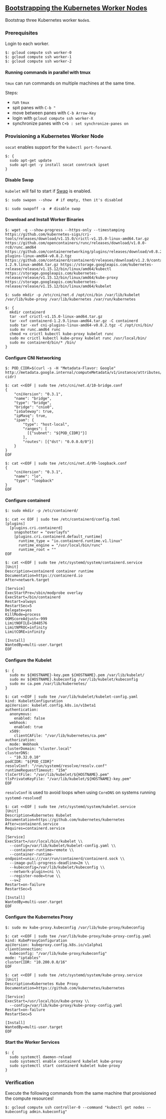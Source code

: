 ## [Bootstrapping the Kubernetes Worker Nodes](https://github.com/kelseyhightower/kubernetes-the-hard-way/blob/master/docs/09-bootstrapping-kubernetes-workers.md)

Bootstrap three Kubernetes worker `Node`s.  

### Prerequisites

Login to each worker.  

```
$: gcloud compute ssh worker-0
$: gcloud compute ssh worker-1
$: gcloud compute ssh worker-2
```

#### Running commands in parallel with tmux

`tmux` can run commands on multiple machines at the same time.  

Steps:
* run `tmux`
* spit panes with `C-b "`
* move between panes with `C-b Arrow-Key`
* login with `gcloud compute ssh worker-X`
* synchronize panes with `C+b : set synchronize-panes on`

### Provisioning a Kubernetes Worker Node

`socat` enables support for the `kubectl port-forward`.  

```
$: {
  sudo apt-get update
  sudo apt-get -y install socat conntrack ipset
}
```

#### Disable Swap

`kubelet` will fail to start if [Swap](https://help.ubuntu.com/community/SwapFaq) is enabled.  

```
$: sudo swapon --show  # if empty, then it's disabled

$: sudo swapoff -a  # disable swap
```

#### Download and Install Worker Binaries

```
$: wget -q --show-progress --https-only --timestamping https://github.com/kubernetes-sigs/cri-tools/releases/download/v1.15.0/crictl-v1.15.0-linux-amd64.tar.gz https://github.com/opencontainers/runc/releases/download/v1.0.0-rc8/runc.amd64 https://github.com/containernetworking/plugins/releases/download/v0.8.2/cni-plugins-linux-amd64-v0.8.2.tgz https://github.com/containerd/containerd/releases/download/v1.2.9/containerd-1.2.9.linux-amd64.tar.gz https://storage.googleapis.com/kubernetes-release/release/v1.15.12/bin/linux/amd64/kubectl https://storage.googleapis.com/kubernetes-release/release/v1.15.12/bin/linux/amd64/kube-proxy https://storage.googleapis.com/kubernetes-release/release/v1.15.12/bin/linux/amd64/kubelet
```

```
$: sudo mkdir -p /etc/cni/net.d /opt/cni/bin /var/lib/kubelet /var/lib/kube-proxy /var/lib/kubernetes /var/run/kubernetes
```

```
$: {
  mkdir containerd
  tar -xvf crictl-v1.15.0-linux-amd64.tar.gz
  tar -xvf containerd-1.2.9.linux-amd64.tar.gz -C containerd
  sudo tar -xvf cni-plugins-linux-amd64-v0.8.2.tgz -C /opt/cni/bin/
  sudo mv runc.amd64 runc
  chmod +x crictl kubectl kube-proxy kubelet runc
  sudo mv crictl kubectl kube-proxy kubelet runc /usr/local/bin/
  sudo mv containerd/bin/* /bin/
}
```

#### Configure CNI Networking

```
$: POD_CIDR=$(curl -s -H "Metadata-Flavor: Google" http://metadata.google.internal/computeMetadata/v1/instance/attributes/pod-cidr)
```

```
$: cat <<EOF | sudo tee /etc/cni/net.d/10-bridge.conf
{
    "cniVersion": "0.3.1",
    "name": "bridge",
    "type": "bridge",
    "bridge": "cnio0",
    "isGateway": true,
    "ipMasq": true,
    "ipam": {
        "type": "host-local",
        "ranges": [
          [{"subnet": "${POD_CIDR}"}]
        ],
        "routes": [{"dst": "0.0.0.0/0"}]
    }
}
EOF
```

```
$: cat <<EOF | sudo tee /etc/cni/net.d/99-loopback.conf
{
    "cniVersion": "0.3.1",
    "name": "lo",
    "type": "loopback"
}
EOF
```

#### Configure containerd

```
$: sudo mkdir -p /etc/containerd/
```

```
$: cat << EOF | sudo tee /etc/containerd/config.toml
[plugins]
  [plugins.cri.containerd]
    snapshotter = "overlayfs"
    [plugins.cri.containerd.default_runtime]
      runtime_type = "io.containerd.runtime.v1.linux"
      runtime_engine = "/usr/local/bin/runc"
      runtime_root = ""
EOF
```

```
$: cat <<EOF | sudo tee /etc/systemd/system/containerd.service
[Unit]
Description=containerd container runtime
Documentation=https://containerd.io
After=network.target

[Service]
ExecStartPre=/sbin/modprobe overlay
ExecStart=/bin/containerd
Restart=always
RestartSec=5
Delegate=yes
KillMode=process
OOMScoreAdjust=-999
LimitNOFILE=1048576
LimitNPROC=infinity
LimitCORE=infinity

[Install]
WantedBy=multi-user.target
EOF
```

#### Configure the Kubelet

```
$: {
  sudo mv ${HOSTNAME}-key.pem ${HOSTNAME}.pem /var/lib/kubelet/
  sudo mv ${HOSTNAME}.kubeconfig /var/lib/kubelet/kubeconfig
  sudo mv ca.pem /var/lib/kubernetes/
}
```

```
$: cat <<EOF | sudo tee /var/lib/kubelet/kubelet-config.yaml
kind: KubeletConfiguration
apiVersion: kubelet.config.k8s.io/v1beta1
authentication:
  anonymous:
    enabled: false
  webhook:
    enabled: true
  x509:
    clientCAFile: "/var/lib/kubernetes/ca.pem"
authorization:
  mode: Webhook
clusterDomain: "cluster.local"
clusterDNS:
  - "10.32.0.10"
podCIDR: "${POD_CIDR}"
resolvConf: "/run/systemd/resolve/resolv.conf"
runtimeRequestTimeout: "15m"
tlsCertFile: "/var/lib/kubelet/${HOSTNAME}.pem"
tlsPrivateKeyFile: "/var/lib/kubelet/${HOSTNAME}-key.pem"
EOF
```

`resolvConf` is used to avoid loops when using `CoreDNS` on systems running `systemd-resolved`!  

```
$: cat <<EOF | sudo tee /etc/systemd/system/kubelet.service
[Unit]
Description=Kubernetes Kubelet
Documentation=https://github.com/kubernetes/kubernetes
After=containerd.service
Requires=containerd.service

[Service]
ExecStart=/usr/local/bin/kubelet \\
  --config=/var/lib/kubelet/kubelet-config.yaml \\
  --container-runtime=remote \\
  --container-runtime-endpoint=unix:///var/run/containerd/containerd.sock \\
  --image-pull-progress-deadline=2m \\
  --kubeconfig=/var/lib/kubelet/kubeconfig \\
  --network-plugin=cni \\
  --register-node=true \\
  --v=2
Restart=on-failure
RestartSec=5

[Install]
WantedBy=multi-user.target
EOF
```

#### Configure the Kubernetes Proxy

```
$: sudo mv kube-proxy.kubeconfig /var/lib/kube-proxy/kubeconfig
```

```
$: cat <<EOF | sudo tee /var/lib/kube-proxy/kube-proxy-config.yaml
kind: KubeProxyConfiguration
apiVersion: kubeproxy.config.k8s.io/v1alpha1
clientConnection:
  kubeconfig: "/var/lib/kube-proxy/kubeconfig"
mode: "iptables"
clusterCIDR: "10.200.0.0/16"
EOF
```

```
$: cat <<EOF | sudo tee /etc/systemd/system/kube-proxy.service
[Unit]
Description=Kubernetes Kube Proxy
Documentation=https://github.com/kubernetes/kubernetes

[Service]
ExecStart=/usr/local/bin/kube-proxy \\
  --config=/var/lib/kube-proxy/kube-proxy-config.yaml
Restart=on-failure
RestartSec=5

[Install]
WantedBy=multi-user.target
EOF
```

#### Start the Worker Services
```
$: {
  sudo systemctl daemon-reload
  sudo systemctl enable containerd kubelet kube-proxy
  sudo systemctl start containerd kubelet kube-proxy
}
```

### Verification

Execute the following commands from the same machine that provisioned the compute resources!  

```
$: gcloud compute ssh controller-0 --command "kubectl get nodes --kubeconfig admin.kubeconfig"
```
